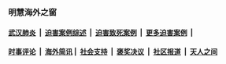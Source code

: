 
### 明慧海外之窗

####  [武汉肺炎](indexes/365.md?t=05200101) &nbsp;|&nbsp;  [迫害案例综述](indexes/328.md?t=05200101) &nbsp;|&nbsp; [迫害致死案例](indexes/277.md?t=05200101)  &nbsp;|&nbsp; [更多迫害案例](indexes/81.md?t=05200101)  &nbsp;|&nbsp; 
####  [时事评论](indexes/19.md?t=05200101) &nbsp;|&nbsp; [海外简讯](indexes/245.md?t=05200101)&nbsp;|&nbsp;  [社会支持](indexes/140.md?t=05200101) &nbsp;|&nbsp; [褒奖决议](indexes/282.md?t=05200101) &nbsp;|&nbsp; [社区报道](indexes/91.md?t=05200101)  &nbsp;|&nbsp; [天人之间](indexes/78.md?t=05200101) 

